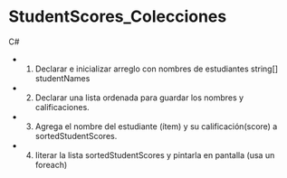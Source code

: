 # StudentScores_Colecciones
C#

- 1. Declarar e inicializar arreglo con nombres de estudiantes string[] studentNames 
- 2. Declarar una lista ordenada para guardar los nombres y calificaciones.  
- 3. Agrega el nombre del estudiante (ítem) y su calificación(score) a sortedStudentScores.
- 4. Iiterar la lista sortedStudentScores y pintarla en pantalla (usa un foreach)